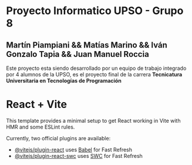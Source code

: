 # Proyecto Informatico UPSO - Grupo 8
## Martín Piampiani && Matías Marino && Iván Gonzalo Tapia && Juan Manuel Roccia

Este proyecto esta siendo desarrollado por un equipo de trabajo integrado por 4 alumnos de la UPSO, 
es el proyecto final de la carrera **Tecnicatura Universitaria en Tecnologías de Programación**

# React + Vite

This template provides a minimal setup to get React working in Vite with HMR and some ESLint rules.

Currently, two official plugins are available:

- [@vitejs/plugin-react](https://github.com/vitejs/vite-plugin-react/blob/main/packages/plugin-react/README.md) uses [Babel](https://babeljs.io/) for Fast Refresh
- [@vitejs/plugin-react-swc](https://github.com/vitejs/vite-plugin-react-swc) uses [SWC](https://swc.rs/) for Fast Refresh

